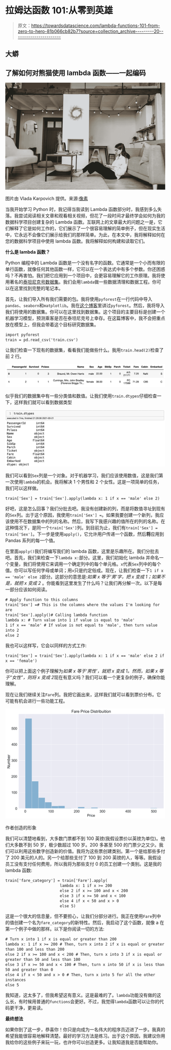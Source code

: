 # 拉姆达函数 101:从零到英雄

> 原文：<https://towardsdatascience.com/lambda-functions-101-from-zero-to-hero-81b066cb82b7?source=collection_archive---------20----------------------->

## 大蟒

## 了解如何对熊猫使用 lambda 函数——一起编码

![](img/49d57546dbeb429cde154ab7943bc9cb.png)

图片由 Vlada Karpovich 提供。来源:[像素](https://www.pexels.com/photo/woman-sitting-on-the-floor-using-a-laptop-4050299/)

当我开始学习 Python 时，我记得当我读到 Lambda 函数部分时，我感到多么失落。我尝试阅读相关文章和观看相关视频，但花了一段时间才最终学会如何为我的数据科学项目创建复杂的 Lambda 函数。互联网上的文章最大的问题之一是，它们解释了它是如何工作的，它们展示了一个很容易理解的简单例子，但在现实生活中，它永远不会像它们展示给我们的那样简单。为此，在本文中，我将解释如何在您的数据科学项目中使用 lambda 函数。我将解释如何构建和读取它们。

**什么是 lambda 函数？**

Python 编程中的 Lambda 函数是一个没有名字的函数。它通常是一个小而有限的单行函数，就像任何其他函数一样，它可以在一个表达式中有多个参数。你还困惑吗？不再害怕。我们把它应用到一个项目中，会更容易理解它的工作原理。我将使用著名的[泰坦尼克号数据集](https://www.kaggle.com/c/titanic)。我们会用`lambda`做一些数据清理和数据工程。你可以在这里找到完整的笔记本。

首先，让我们导入所有我们需要的包。我将使用`pyforest`在一行代码中导入`pandas`、`seaborn`和`matplotlib`。我在[这个博客](/how-to-import-all-python-libraries-with-one-line-of-code-2b9e66a5879f)里讲过`pyforest`。然后，我将导入我们将使用的数据集。你可以在这里找到数据集。这个项目的主要目标是创建一个机器学习模型，预测乘客是否在泰坦尼克号上幸存。在这篇博客中，我不会把重点放在模型上，但我会带着这个目标研究数据集。

```
import pyforest
train = pd.read_csv('train.csv')
```

让我们检查一下现有的数据集，看看我们能做些什么。我用`train.head(2)`检查了前 2 行。

![](img/cee2ad453384e4ba8586392b33514b88.png)

似乎我们的数据集中有一些分类值和数值。让我们使用`train.dtypes`仔细检查一下，这样我们就可以看到数据类型

![](img/f15081e604175683fefec15009290e9b.png)

我们可以看到`Sex`列是一个对象。对于机器学习，我们应该使用数值，这是我们第一次使用`lambda`的机会。我将解决 1 个男性和 2 个女性。这是一项简单的任务，我们可以这样做。

```
train['Sex'] = train['Sex'].apply(lambda x: 1 if x == 'male' else 2)
```

好吧，这是怎么回事？我们分批去吧。我没有创建新的列，而是将数值寻址到现有的`Sex`列。出于这个原因，我使用`train['Sex'] =`。如果我要创建一个新列，我应该使用不在数据集中的列的名称。然后，我写下我感兴趣的值所在的列的名称。在这种情况下，是同一个`train['Sex']`列。到目前为止，我们有`train['Sex'] = train['Sex']`。下一步是使用`apply()`，它允许用户传递一个函数，然后**将**应用到 Pandas 系列的每一个值。

在里面`apply()`我们将编写我们的 lambda 函数，这里是乐趣所在。我们分批去吧。首先，我们来检查一下`lambda x:`部分。这里，我们初始化 lambda 并命名一个变量，我们将使用它来调用一个确定列中的每个单元格。`x`代表`Sex`列中的每个值。你可以写任何字母或单词；用`x`只是约定俗成。现在，让我们检查一下`1 if x == 'male' else 2`部分。这部分的意思是:*如果 x 等于‘男’字，把 x 变成 1；如果不是，就把 x 变成 2* 。你能看到这里发生了什么吗？让我们再分解一次。以下是每一部分应该如何阅读。

```
# Apply function to this columns
train['Sex'] =# This is the columns where the values I'm looking for are
train['Sex'].apply()# Calling lambda function
lambda x: # Turn value into 1 if value is equal to 'male'
1 if x == 'male' # If value is not equal to 'male', then turn value into 2
else 2
```

我也可以这样写，它会以同样的方式工作:

```
train['Sex'] = train['Sex'].apply(lambda x: 1 if x == 'male' else 2 if x == 'female')
```

你可以把上面这个例子理解为*如果 x 等于‘男性’，就把 x 变成 1。然而，如果 x 等于“女性”，则将 x 变成 2*现在有意义吗？我们可以看一个更复杂的例子，确保你能理解。

现在让我们继续关注`Fare`列。我把它画出来，这样我们就可以看到票价分布。它可能有机会进行一些功能工程。

![](img/d3ea3fc1949b636ccc69810a43e4b57b.png)

作者创造的形象

我们可以清楚地看到，大多数门票都不到 100 英镑(我假设票价以英镑为单位)。他们大多数不到 50 岁，极少数超过 100 岁。200 多甚至 500 的门票少之又少。我们可以利用这些数字创造新的价值。我将为这些票创建类别。第一个是给那些多付了 200 美元的人的。另一个给那些支付了 100 到 200 英镑的人，等等。我假设员工没有支付任何费用，所以我将为那些支付 0 的员工创建一个类别。这是我的 lambda 函数:

```
train['fare_category'] = train['Fare'].apply(
                        lambda x: 1 if x >= 200 
                        else 2 if x >= 100 and x < 200
                        else 3 if x >= 50 and x < 100
                        else 4 if x < 50 and x > 0
                        else 5)
```

这是一个很大的信息量，但不要担心，让我们分部分进行。我正在使用`Fare`列中的值创建一个名为`fare_category`的新特性。然后，我启动了这个函数，就像 a 在第一个例子中做的那样。以下是你阅读一切的方法:

```
# Turn x into 1 if x is equal or greater than 200
lambda x: 1 if x >= 200 # Then, turn x into 2 if x is equal or greater than 100 and less than 200
else 2 if x >= 100 and x < 200 # Then, turn x into 3 if x is equal or greater than 50 and less than 100
else 3 if x >= 50 and x < 100 # Then, turn x into 50 if x is less than 50 and greater than 0
else 4 if x < 50 and x > 0 # Then, turn x into 5 for all the other instances
else 5
```

我知道，这太多了，但我希望这有意义。这是最难的了。`lambda`功能没有做的这么长，有时候用普通的`functions`会更好。不过，我觉得`lambda`函数可以让你的代码更干净，更易读。

**最终想法**

如果你到了这一步，恭喜你！你只是向成为一名伟大的程序员迈进了一步。我真的希望我能很容易地解释清楚。最好的学习方法是练习。出于这个原因，我建议你用我给你的这些例子来玩一玩，也许你可以创造更多。让我知道我是否能帮助你。
